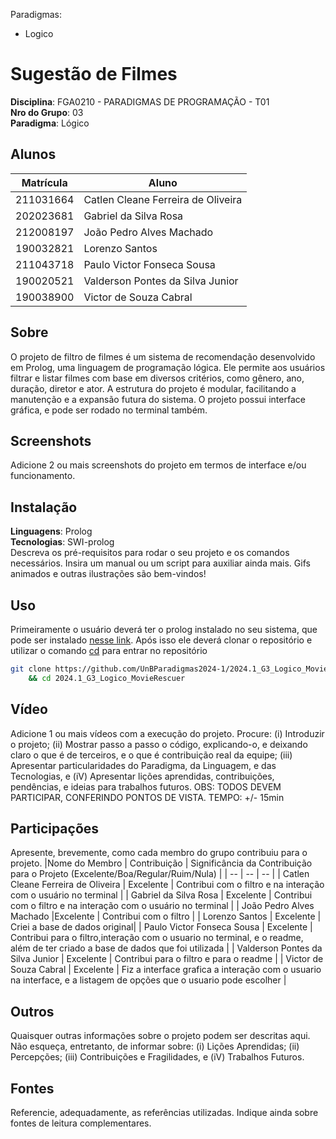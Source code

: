 Paradigmas:
 - Logico

# Sugestão de Filmes

**Disciplina**: FGA0210 - PARADIGMAS DE PROGRAMAÇÃO - T01 <br>
**Nro do Grupo**: 03<br>
**Paradigma**: Lógico<br>

## Alunos
|Matrícula | Aluno |
| -- | -- |
| 211031664  |  Catlen Cleane Ferreira de Oliveira |
| 202023681  |  Gabriel da Silva Rosa |
| 212008197  |  João Pedro Alves Machado |
| 190032821  |  Lorenzo Santos |
| 211043718  |  Paulo Victor Fonseca Sousa |
| 190020521  |  Valderson Pontes da Silva Junior |
| 190038900  |  Victor de Souza Cabral |


## Sobre 
O projeto de filtro de filmes é um sistema de recomendação desenvolvido em Prolog, uma linguagem de programação lógica. Ele permite aos usuários filtrar e listar filmes com base em diversos critérios, como gênero, ano, duração, diretor e ator. A estrutura do projeto é modular, facilitando a manutenção e a expansão futura do sistema. O projeto possui interface gráfica, e pode ser rodado no terminal também.

## Screenshots
Adicione 2 ou mais screenshots do projeto em termos de interface e/ou funcionamento.

## Instalação 
**Linguagens**: Prolog<br>
**Tecnologias**: SWI-prolog<br>
Descreva os pré-requisitos para rodar o seu projeto e os comandos necessários.
Insira um manual ou um script para auxiliar ainda mais.
Gifs animados e outras ilustrações são bem-vindos!

## Uso 
Primeiramente o usuário deverá ter o prolog instalado no seu sistema, que pode ser instalado [nesse link](https://www.swi-prolog.org/download/stable).
Após isso ele deverá clonar o repositório e utilizar o comando [cd](https://guialinux.uniriotec.br/cd/) para entrar no repositório

```bash
git clone https://github.com/UnBParadigmas2024-1/2024.1_G3_Logico_MovieRescuer.git \
    && cd 2024.1_G3_Logico_MovieRescuer
```

## Vídeo
Adicione 1 ou mais vídeos com a execução do projeto.
Procure: 
(i) Introduzir o projeto;
(ii) Mostrar passo a passo o código, explicando-o, e deixando claro o que é de terceiros, e o que é contribuição real da equipe;
(iii) Apresentar particularidades do Paradigma, da Linguagem, e das Tecnologias, e
(iV) Apresentar lições aprendidas, contribuições, pendências, e ideias para trabalhos futuros.
OBS: TODOS DEVEM PARTICIPAR, CONFERINDO PONTOS DE VISTA.
TEMPO: +/- 15min

## Participações
Apresente, brevemente, como cada membro do grupo contribuiu para o projeto.
|Nome do Membro | Contribuição | Significância da Contribuição para o Projeto (Excelente/Boa/Regular/Ruim/Nula) |
| -- | -- | -- |
| Catlen Cleane Ferreira de Oliveira      | Excelente | Contribui com o filtro e na interação com o usuário no terminal |
| Gabriel da Silva Rosa                   | Excelente | Contribui com o filtro e na interação com o usuário no terminal |
| João Pedro Alves Machado                |Excelente  | Contribui com o filtro |
| Lorenzo Santos                          | Excelente |  Criei a base de dados original|
| Paulo Victor Fonseca Sousa              | Excelente | Contribui para o filtro,interação com o usuario no terminal, e o readme, além de ter  criado a base de dados que foi utilizada  |
| Valderson Pontes da Silva Junior        | Excelente |  Contribui para o filtro e para o readme |
| Victor de Souza Cabral                  | Excelente |  Fiz a interface grafica a interação com o usuario na interface, e a listagem de opções que o usuario pode escolher |

## Outros 
Quaisquer outras informações sobre o projeto podem ser descritas aqui. Não esqueça, entretanto, de informar sobre:
(i) Lições Aprendidas;
(ii) Percepções;
(iii) Contribuições e Fragilidades, e
(iV) Trabalhos Futuros.

## Fontes
Referencie, adequadamente, as referências utilizadas.
Indique ainda sobre fontes de leitura complementares.
